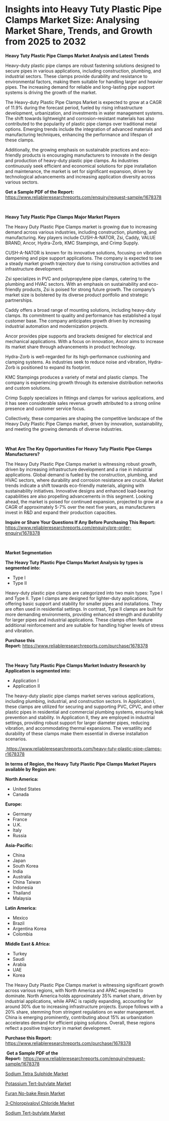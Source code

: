 <p><h1>Insights into Heavy Tuty Plastic Pipe Clamps Market Size: Analysing Market Share, Trends, and Growth from 2025 to 2032</h1></p><p><strong>Heavy Tuty Plastic Pipe Clamps Market Analysis and Latest Trends</strong></p>
<p><p>Heavy-duty plastic pipe clamps are robust fastening solutions designed to secure pipes in various applications, including construction, plumbing, and industrial sectors. These clamps provide durability and resistance to environmental factors, making them suitable for handling larger and heavier pipes. The increasing demand for reliable and long-lasting pipe support systems is driving the growth of the market.</p><p>The Heavy-duty Plastic Pipe Clamps Market is expected to grow at a CAGR of 11.9% during the forecast period, fueled by rising infrastructure development, urbanization, and investments in water management systems. The shift towards lightweight and corrosion-resistant materials has also contributed to the popularity of plastic pipe clamps over traditional metal options. Emerging trends include the integration of advanced materials and manufacturing techniques, enhancing the performance and lifespan of these clamps.</p><p>Additionally, the growing emphasis on sustainable practices and eco-friendly products is encouraging manufacturers to innovate in the design and production of heavy-duty plastic pipe clamps. As industries continuously seek efficient and economical solutions for pipe installation and maintenance, the market is set for significant expansion, driven by technological advancements and increasing application diversity across various sectors.</p></p>
<p><strong>Get a Sample PDF of the Report:&nbsp;</strong> <a href="https://www.reliableresearchreports.com/enquiry/request-sample/1678378?utm_campaign=16&utm_medium=2&utm_source=Github&utm_content=ia&utm_term=24032025&utm_id=heavy-tuty-plastic-pipe-clamps">https://www.reliableresearchreports.com/enquiry/request-sample/1678378</a></p>
<p>&nbsp;</p>
<p><strong>Heavy Tuty Plastic Pipe Clamps Major Market Players</strong></p>
<p><p>The Heavy Duty Plastic Pipe Clamps market is growing due to increasing demand across various industries, including construction, plumbing, and manufacturing. Key players include CUSH-A-NATOR, Zsi, Caddy, VALUE BRAND, Ancor, Hydra-Zorb, KMC Stampings, and Crimp Supply.</p><p>CUSH-A-NATOR is known for its innovative solutions, focusing on vibration dampening and pipe support applications. The company is expected to see a steady market growth trajectory due to rising construction activities and infrastructure development.</p><p>Zsi specializes in PVC and polypropylene pipe clamps, catering to the plumbing and HVAC sectors. With an emphasis on sustainability and eco-friendly products, Zsi is poised for strong future growth. The company’s market size is bolstered by its diverse product portfolio and strategic partnerships.</p><p>Caddy offers a broad range of mounting solutions, including heavy-duty clamps. Its commitment to quality and performance has established a loyal customer base. The company anticipates growth driven by increasing industrial automation and modernization projects.</p><p>Ancor provides pipe supports and brackets designed for electrical and mechanical applications. With a focus on innovation, Ancor aims to increase its market share through advancements in product technology.</p><p>Hydra-Zorb is well-regarded for its high-performance cushioning and clamping systems. As industries seek to reduce noise and vibration, Hydra-Zorb is positioned to expand its footprint.</p><p>KMC Stampings produces a variety of metal and plastic clamps. The company is experiencing growth through its extensive distribution networks and custom solutions.</p><p>Crimp Supply specializes in fittings and clamps for various applications, and it has seen considerable sales revenue growth attributed to a strong online presence and customer service focus.</p><p>Collectively, these companies are shaping the competitive landscape of the Heavy Duty Plastic Pipe Clamps market, driven by innovation, sustainability, and meeting the growing demands of diverse industries.</p></p>
<p>&nbsp;</p>
<p><strong>What Are The Key Opportunities For Heavy Tuty Plastic Pipe Clamps Manufacturers?</strong></p>
<p><p>The Heavy Duty Plastic Pipe Clamps market is witnessing robust growth, driven by increasing infrastructure development and a rise in industrial applications. Global demand is fueled by the construction, plumbing, and HVAC sectors, where durability and corrosion resistance are crucial. Market trends indicate a shift towards eco-friendly materials, aligning with sustainability initiatives. Innovative designs and enhanced load-bearing capabilities are also propelling advancements in this segment. Looking ahead, the market is poised for continued expansion, projected to grow at a CAGR of approximately 5-7% over the next five years, as manufacturers invest in R&D and expand their production capacities.</p></p>
<p><strong>Inquire or Share Your Questions If Any Before Purchasing This Report:</strong> <a href="https://www.reliableresearchreports.com/enquiry/pre-order-enquiry/1678378?utm_campaign=16&utm_medium=2&utm_source=Github&utm_content=ia&utm_term=24032025&utm_id=heavy-tuty-plastic-pipe-clamps">https://www.reliableresearchreports.com/enquiry/pre-order-enquiry/1678378</a></p>
<p>&nbsp;</p>
<p><strong>Market Segmentation</strong></p>
<p><strong>The Heavy Tuty Plastic Pipe Clamps Market Analysis by types is segmented into:</strong></p>
<p><ul><li>Type I</li><li>Type II</li></ul></p>
<p><p>Heavy-duty plastic pipe clamps are categorized into two main types: Type I and Type II. Type I clamps are designed for lighter-duty applications, offering basic support and stability for smaller pipes and installations. They are often used in residential settings. In contrast, Type II clamps are built for more demanding environments, providing enhanced strength and durability for larger pipes and industrial applications. These clamps often feature additional reinforcement and are suitable for handling higher levels of stress and vibration.</p></p>
<p><strong>Purchase this Report:&nbsp;</strong><a href="https://www.reliableresearchreports.com/purchase/1678378?utm_campaign=16&utm_medium=2&utm_source=Github&utm_content=ia&utm_term=24032025&utm_id=heavy-tuty-plastic-pipe-clamps">https://www.reliableresearchreports.com/purchase/1678378</a></p>
<p>&nbsp;</p>
<p><strong>The Heavy Tuty Plastic Pipe Clamps Market Industry Research by Application is segmented into:</strong></p>
<p><ul><li>Application I</li><li>Application II</li></ul></p>
<p><p>The heavy-duty plastic pipe clamps market serves various applications, including plumbing, industrial, and construction sectors. In Application I, these clamps are utilized for securing and supporting PVC, CPVC, and other plastic pipes in residential and commercial plumbing systems, ensuring leak prevention and stability. In Application II, they are employed in industrial settings, providing robust support for larger diameter pipes, reducing vibration, and accommodating thermal expansions. The versatility and durability of these clamps make them essential in diverse installation scenarios.</p></p>
<p><a href="https://www.reliableresearchreports.com/heavy-tuty-plastic-pipe-clamps-r1678378?utm_campaign=16&utm_medium=2&utm_source=Github&utm_content=ia&utm_term=24032025&utm_id=heavy-tuty-plastic-pipe-clamps">&nbsp;https://www.reliableresearchreports.com/heavy-tuty-plastic-pipe-clamps-r1678378</a></p>
<p><strong>In terms of Region, the Heavy Tuty Plastic Pipe Clamps Market Players available by Region are:</strong></p>
<p>
    <p> <strong> North America: </strong>
        <ul>
            <li>United States</li>
            <li>Canada</li>
        </ul>
        </p> 
    <p> <strong> Europe: </strong>
        <ul>
            <li>Germany</li>
            <li>France</li>
            <li>U.K.</li>
            <li>Italy</li>
            <li>Russia</li>
        </ul>
        </p> 
    <p> <strong> Asia-Pacific: </strong>
        <ul>
            <li>China</li>
            <li>Japan</li>
            <li>South Korea</li>
            <li>India</li>
            <li>Australia</li>
            <li>China Taiwan</li>
            <li>Indonesia</li>
            <li>Thailand</li>
            <li>Malaysia</li>
        </ul>
        </p> 
    <p> <strong> Latin America: </strong>
        <ul>
            <li>Mexico</li>
            <li>Brazil</li>
            <li>Argentina Korea</li>
            <li>Colombia</li>
        </ul>
        </p> 
    <p> <strong> Middle East & Africa: </strong>
        <ul>
            <li>Turkey</li>
            <li>Saudi</li>
            <li>Arabia</li>
            <li>UAE</li>
            <li>Korea</li>
        </ul>
    </p>
    </p>
<p><p>The Heavy Duty Plastic Pipe Clamps market is witnessing significant growth across various regions, with North America and APAC expected to dominate. North America holds approximately 35% market share, driven by industrial applications, while APAC is rapidly expanding, accounting for around 30% due to increasing infrastructure projects. Europe follows with a 20% share, stemming from stringent regulations on water management. China is emerging prominently, contributing about 15% as urbanization accelerates demand for efficient piping solutions. Overall, these regions reflect a positive trajectory in market development.</p></p>
<p><strong>Purchase this Report: </strong><a href="https://www.reliableresearchreports.com/purchase/1678378?utm_campaign=16&utm_medium=2&utm_source=Github&utm_content=ia&utm_term=24032025&utm_id=heavy-tuty-plastic-pipe-clamps">https://www.reliableresearchreports.com/purchase/1678378</a></p>
<p>&nbsp;<strong>Get a Sample PDF of the Report:&nbsp;&nbsp;</strong><a href="https://www.reliableresearchreports.com/enquiry/request-sample/1678378?utm_campaign=16&utm_medium=2&utm_source=Github&utm_content=ia&utm_term=24032025&utm_id=heavy-tuty-plastic-pipe-clamps">https://www.reliableresearchreports.com/enquiry/request-sample/1678378</a></p>
<p><strong></strong></p>
<p><p><a href="https://github.com/cezilfinerv9/Market-Research-Report-List-1/blob/main/sodium-tetra-sulphide-market.md?utm_campaign=16&utm_medium=2&utm_source=Github&utm_content=ia&utm_term=24032025&utm_id=heavy-tuty-plastic-pipe-clamps">Sodium Tetra Sulphide Market</a></p><p><a href="https://github.com/lelkohydesyj/Market-Research-Report-List-1/blob/main/potassium-tert-butylate-market.md?utm_campaign=16&utm_medium=2&utm_source=Github&utm_content=ia&utm_term=24032025&utm_id=heavy-tuty-plastic-pipe-clamps">Potassium Tert-butylate Market</a></p><p><a href="https://github.com/bhuraoutenc8/Market-Research-Report-List-1/blob/main/furan-no-bake-resin-market.md?utm_campaign=16&utm_medium=2&utm_source=Github&utm_content=ia&utm_term=24032025&utm_id=heavy-tuty-plastic-pipe-clamps">Furan No-bake Resin Market</a></p><p><a href="https://github.com/syskamazucqa/Market-Research-Report-List-1/blob/main/3-chloropivaloyl-chloride-market.md?utm_campaign=16&utm_medium=2&utm_source=Github&utm_content=ia&utm_term=24032025&utm_id=heavy-tuty-plastic-pipe-clamps">3-Chloropivaloyl Chloride Market</a></p><p><a href="https://github.com/thanenegenqa/Market-Research-Report-List-1/blob/main/sodium-tert-butylate-market.md?utm_campaign=16&utm_medium=2&utm_source=Github&utm_content=ia&utm_term=24032025&utm_id=heavy-tuty-plastic-pipe-clamps">Sodium Tert-butylate Market</a></p></p>